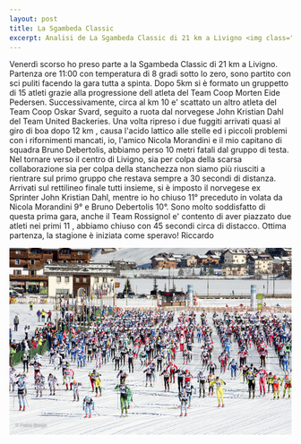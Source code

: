 ```yaml
---
layout: post
title: La Sgambeda Classic
excerpt: Analisi de La Sgambeda Classic di 21 km a Livigno <img class="postimg" src="/images/sgambeda.jpg">
---
```


Venerdì scorso ho preso parte a la Sgambeda Classic di 21 km a Livigno. Partenza ore 11:00 con temperatura di 8 gradi sotto lo zero, sono partito con sci puliti facendo la gara tutta a spinta.
Dopo 5km si è formato un gruppetto di 15 atleti grazie alla progressione dell atleta del Team Coop Morten Eide Pedersen. Successivamente, circa al km 10 e' scattato un altro atleta del Team Coop Oskar Svard, seguito a ruota dal norvegese John Kristian Dahl del Team United Backeries. Una volta ripreso i due fuggiti arrivati quasi al giro di boa dopo 12 km , causa l'acido lattico alle stelle ed i piccoli problemi con i rifornimenti mancati, io, l'amico Nicola Morandini e il mio capitano di squadra Bruno Debertolis, abbiamo perso 10 metri fatali dal gruppo di testa.<br> 
Nel tornare verso il centro di Livigno, sia per colpa della scarsa collaborazione sia per colpa della stanchezza non siamo più riusciti a rientrare sul primo gruppo che restava sempre a 30 secondi di distanza. Arrivati sul rettilineo finale tutti insieme, si è imposto il norvegese ex Sprinter John Kristian Dahl, mentre io ho chiuso 11° preceduto in volata da Nicola Morandini 9° e Bruno Debertolis 10°. Sono molto soddisfatto di questa prima gara, anche il Team Rossignol e' contento di aver piazzato due atleti nei primi 11 , abbiamo chiuso con 45 secondi circa di distacco.
Ottima partenza, la stagione è iniziata come speravo!
Riccardo 




<a href="/images/sgambeda.jpg"><img class="postimg" src="/images/sgambeda.jpg"></a>
